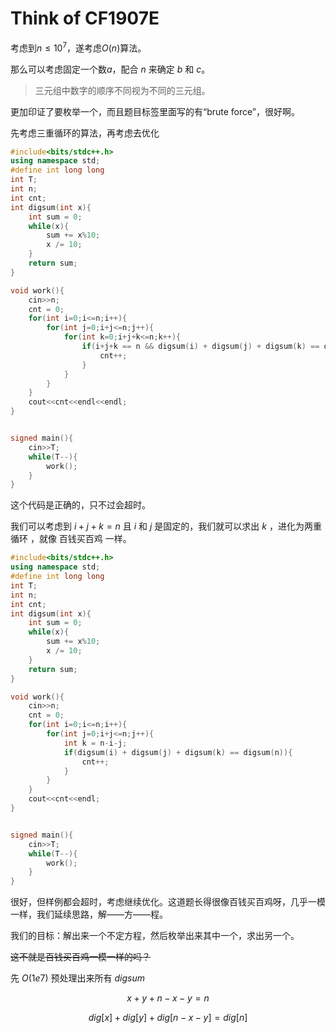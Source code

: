 # Think of CF1907E

考虑到$n \le 10^7$，遂考虑$O(n)$算法。

那么可以考虑固定一个数$a$，配合 $n$ 来确定 $b$ 和  $c$。

> 三元组中数字的顺序不同视为不同的三元组。

更加印证了要枚举一个，而且题目标签里面写的有“brute force”，很好啊。

先考虑三重循环的算法，再考虑去优化

```cpp
#include<bits/stdc++.h>
using namespace std;
#define int long long
int T;
int n;
int cnt;
int digsum(int x){
	int sum = 0;
	while(x){
		sum += x%10;
		x /= 10;
	}
	return sum;
}

void work(){
	cin>>n;
	cnt = 0;
	for(int i=0;i<=n;i++){
		for(int j=0;i+j<=n;j++){
			for(int k=0;i+j+k<=n;k++){
				if(i+j+k == n && digsum(i) + digsum(j) + digsum(k) == digsum(n)){
					cnt++;
				}
			}
		}
	}
	cout<<cnt<<endl<<endl;
}


signed main(){
	cin>>T;
	while(T--){
		work();
	}
}
```

这个代码是正确的，只不过会超时。

我们可以考虑到 $i+j+k = n$ 且 $i$ 和 $j$ 是固定的，我们就可以求出 $k$ ，进化为两重循环 ，就像 百钱买百鸡 一样。

```cpp
#include<bits/stdc++.h>
using namespace std;
#define int long long
int T;
int n;
int cnt;
int digsum(int x){
	int sum = 0;
	while(x){
		sum += x%10;
		x /= 10;
	}
	return sum;
}

void work(){
	cin>>n;
	cnt = 0;
	for(int i=0;i<=n;i++){
		for(int j=0;i+j<=n;j++){
			int k = n-i-j;
			if(digsum(i) + digsum(j) + digsum(k) == digsum(n)){
				cnt++;
			}
		}
	}
	cout<<cnt<<endl;
}


signed main(){
	cin>>T;
	while(T--){
		work();
	}
}
```
很好，但样例都会超时，考虑继续优化。这道题长得很像百钱买百鸡呀，几乎一模一样，我们延续思路，解——方——程。

我们的目标：解出来一个不定方程，然后枚举出来其中一个，求出另一个。

~~这不就是百钱买百鸡一模一样的吗？~~

先 $O(1e7)$ 预处理出来所有 $digsum$ 

$$ x + y + n - x - y = n $$

$$ dig[x] + dig[y] + dig[n - x - y] = dig[n] $$